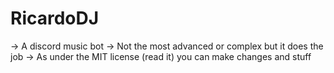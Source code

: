 # RicardoDJ

-> A discord music bot
-> Not the most advanced or complex but it does the job
-> As under the MIT license (read it) you can make changes and stuff

